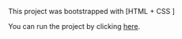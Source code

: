 This project was bootstrapped with [HTML + CSS ]

You can run the project by clicking [here](http://ptdatpractisecss.freevnn.com/).

